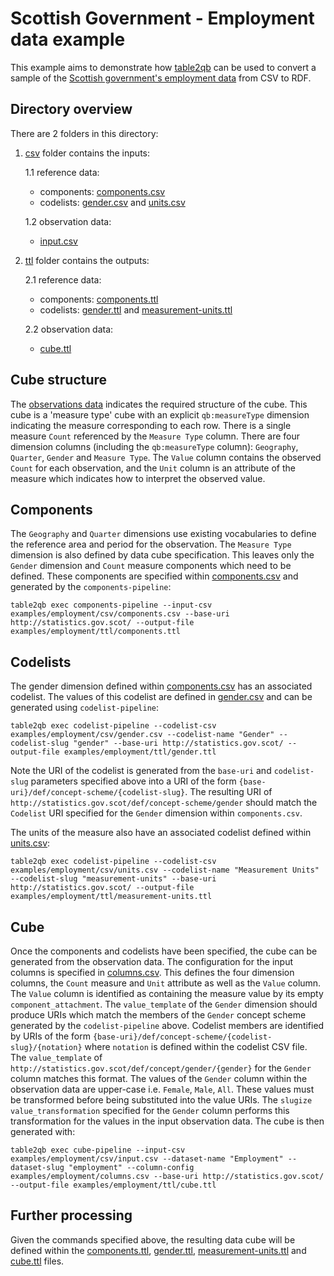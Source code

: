  # Scottish Government - Employment data example

This example aims to demonstrate how [table2qb](https://github.com/Swirrl/table2qb) can be used to convert a sample of the [Scottish government's employment data](http://statistics.gov.scot/resource?uri=http%3A%2F%2Fstatistics.gov.scot%2Fdata%2Femployment) from CSV to RDF.


## Directory overview

There are 2 folders in this directory: 

1. [csv](./csv) folder contains the inputs:

    1.1 reference data:
      - components: [components.csv](./csv/components.csv)
      - codelists: [gender.csv](./csv/gender.csv) and [units.csv](./csv/units.csv)

    1.2 observation data:
      - [input.csv](./csv/input.csv)

2. [ttl](./ttl) folder contains the outputs:

    2.1 reference data:
      - components: [components.ttl](./ttl/components.ttl)
      - codelists: [gender.ttl](./ttl/gender.ttl) and [measurement-units.ttl](./ttl/measurement-units.ttl)
     
     2.2 observation data:
      - [cube.ttl](./ttl/cube.ttl)

## Cube structure

The [observations data](csv/input.csv) indicates the required structure of the cube. This cube is a 'measure type' cube with an explicit `qb:measureType` dimension indicating
the measure corresponding to each row. There is a single measure `Count` referenced by the `Measure Type` column. There are four dimension columns (including the `qb:measureType` column):
`Geography`, `Quarter`, `Gender` and `Measure Type`. The `Value` column contains the observed `Count` for each observation, and the `Unit` column is an attribute of the measure which
indicates how to interpret the observed value.
      
## Components

The `Geography` and `Quarter` dimensions use existing vocabularies to define the reference area and period for the observation. The `Measure Type` dimension is also defined by data cube specification.
This leaves only the `Gender` dimension and `Count` measure components which need to be defined. These components are specified within [components.csv](csv/components.csv) and generated by the `components-pipeline`:

    table2qb exec components-pipeline --input-csv examples/employment/csv/components.csv --base-uri http://statistics.gov.scot/ --output-file examples/employment/ttl/components.ttl

## Codelists

The gender dimension defined within [components.csv](csv/components.csv) has an associated codelist. The values of this codelist are defined in [gender.csv](csv/gender.csv) and can be generated using `codelist-pipeline`:

    table2qb exec codelist-pipeline --codelist-csv examples/employment/csv/gender.csv --codelist-name "Gender" --codelist-slug "gender" --base-uri http://statistics.gov.scot/ --output-file examples/employment/ttl/gender.ttl
    
Note the URI of the codelist is generated from the `base-uri` and `codelist-slug` parameters specified above into a URI of the form `{base-uri}/def/concept-scheme/{codelist-slug}`. The resulting URI of `http://statistics.gov.scot/def/concept-scheme/gender`
should match the `Codelist` URI specified for the `Gender` dimension within `components.csv`.

The units of the measure also have an associated codelist defined within [units.csv](csv/units.csv):


    table2qb exec codelist-pipeline --codelist-csv examples/employment/csv/units.csv --codelist-name "Measurement Units" --codelist-slug "measurement-units" --base-uri http://statistics.gov.scot/ --output-file examples/employment/ttl/measurement-units.ttl
    
## Cube

Once the components and codelists have been specified, the cube can be generated from the observation data. The configuration for the input columns is specified in [columns.csv](columns.csv). This defines the
four dimension columns, the `Count` measure and `Unit` attribute as well as the `Value` column. The `Value` column is identified as containing the measure value by its empty `component_attachment`. The
`value_template` of the `Gender` dimension should produce URIs which match the members of the `Gender` concept scheme generated by the `codelist-pipeline` above. Codelist members are identified by URIs of
the form `{base-uri}/def/concept-scheme/{codelist-slug}/{notation}` where `notation` is defined within the codelist CSV file. The `value_template` of `http://statistics.gov.scot/def/concept/gender/{gender}`
for the `Gender` column matches this format. The values of the `Gender` column within the observation data are upper-case i.e. `Female`, `Male`, `All`. These values must be transformed before being substituted
into the value URIs. The `slugize` `value_transformation` specified for the `Gender` column performs this transformation for the values in the input observation data. The cube is then generated with:

    table2qb exec cube-pipeline --input-csv examples/employment/csv/input.csv --dataset-name "Employment" --dataset-slug "employment" --column-config examples/employment/columns.csv --base-uri http://statistics.gov.scot/ --output-file examples/employment/ttl/cube.ttl
    
## Further processing

Given the commands specified above, the resulting data cube will be defined within the [components.ttl](ttl/gender.ttl), [gender.ttl](ttl/gender.ttl), [measurement-units.ttl](ttl/measurement-units.ttl) and
[cube.ttl](ttl/cube.ttl) files.
